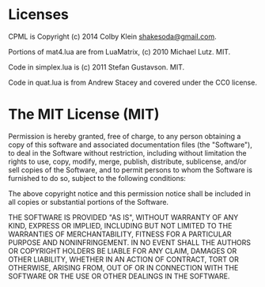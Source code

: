 Licenses
======================
CPML is Copyright (c) 2014 Colby Klein <shakesoda@gmail.com>.

Portions of mat4.lua are from LuaMatrix, (c) 2010 Michael Lutz. MIT.

Code in simplex.lua is (c) 2011 Stefan Gustavson. MIT.

Code in quat.lua is from Andrew Stacey and covered under the CC0 license.

The MIT License (MIT)
======================

Permission is hereby granted, free of charge, to any person obtaining a copy
of this software and associated documentation files (the "Software"), to deal
in the Software without restriction, including without limitation the rights
to use, copy, modify, merge, publish, distribute, sublicense, and/or sell
copies of the Software, and to permit persons to whom the Software is
furnished to do so, subject to the following conditions:

The above copyright notice and this permission notice shall be included in all
copies or substantial portions of the Software.

THE SOFTWARE IS PROVIDED "AS IS", WITHOUT WARRANTY OF ANY KIND, EXPRESS OR
IMPLIED, INCLUDING BUT NOT LIMITED TO THE WARRANTIES OF MERCHANTABILITY,
FITNESS FOR A PARTICULAR PURPOSE AND NONINFRINGEMENT. IN NO EVENT SHALL THE
AUTHORS OR COPYRIGHT HOLDERS BE LIABLE FOR ANY CLAIM, DAMAGES OR OTHER
LIABILITY, WHETHER IN AN ACTION OF CONTRACT, TORT OR OTHERWISE, ARISING FROM,
OUT OF OR IN CONNECTION WITH THE SOFTWARE OR THE USE OR OTHER DEALINGS IN THE
SOFTWARE.
